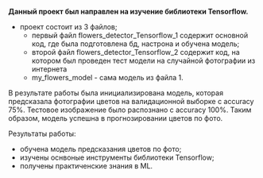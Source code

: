 **Данный проект был направлен на изучение библиотеки Tensorflow.** 

* проект состоит из 3 файлов;
  * первый файл flowers_detector_Tensorflow_1 содержит основной код, где была подготовлена бд, настрона и обучена модель;
  * второй файл flowers_detector_Tensorflow_2 содержит код, на котором был проведен тест модели на случайной фотографии из интернета
  * my_flowers_model - сама модель из файла 1.

В результате работы была инициализирована модель, которая предсказала фотографии цветов на валидационной выборке с accuracy 75%. Тестовое изображение было распознано с accuracy 100%. Таким образом, модель успешна в прогнозировании цветов по фото.

Результаты работы:
- обучена модель предсказания цветов по фото;
- изучены оснвоные инструменты библиотеки Tensorflow;
- получены практиченские знания в ML.


